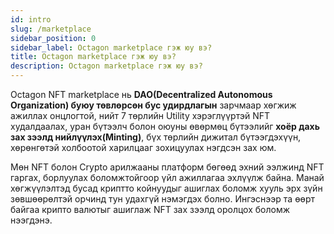 ```yaml
---
id: intro
slug: /marketplace
sidebar_position: 0
sidebar_label: Octagon marketplace гэж юу вэ?
title: Octagon marketplace гэж юу вэ?
description: Octagon marketplace гэж юу вэ?
---
```


Octagon NFT marketplace нь **DAO(Decentralized Autonomous Organization) буюу төвлөрсөн бус удирдлагын** зарчмаар хөгжиж ажиллах онцлогтой, нийт 7 төрлийн Utility хэрэглүүртэй NFT худалдаалах, уран бүтээлч болон оюуны өвөрмөц бүтээлийг **хоёр дахь зах зээлд нийлүүлэх(Minting)**, бүх төрлийн дижитал бүтээгдэхүүн, хөрөнгөтэй холбоотой харилцааг зохицуулах нэгдсэн зах юм.

Мөн NFT болон Crypto арилжааны платформ бөгөөд эхний ээлжинд NFT гаргах, борлуулах боломжтойгоор үйл ажиллагаа эхлүүлж байна. Манай хөгжүүлэлтэд бусад криптто койнуудыг ашиглах боломж хууль эрх зүйн зөвшөөрөлтэй орчинд тун удахгүй нэмэгдэх болно. Ингэснээр та өөрт байгаа крипто валютыг ашиглаж NFT зах зээлд оролцох боломж нээгдэнэ.